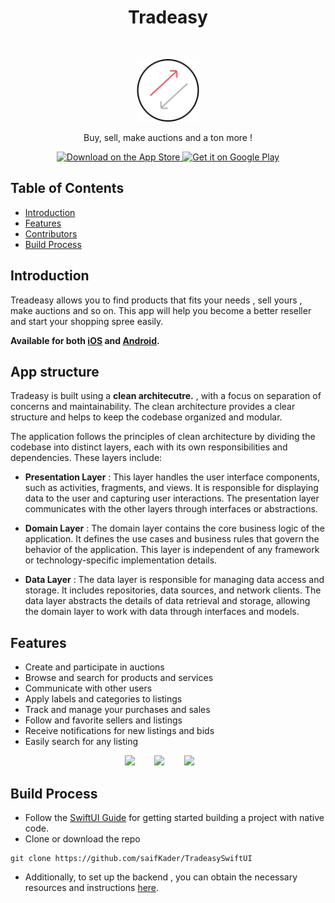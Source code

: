 <h1 align="center"> Tradeasy </h1> <br>
<p align="center">
  <a href="https://github.com/saifKader/TradeasySwiftUI">
       <img alt="Tradeasy" title="Tradeasy" src="https://raw.githubusercontent.com/saifKader/TradeasySwiftUI/49c3b36539a085bb9f0d35c6d853c5b440b60212/tradeasy/Assets.xcassets/app_logo_48.imageset/app_logo_48.svg" width="100">
  </a>
</p>

<p align="center">
  Buy, sell, make auctions and a ton more !
</p>

<p align="center">
  <a href="#">
    <img alt="Download on the App Store" title="App Store" src="http://i.imgur.com/0n2zqHD.png" width="140">
  </a>

  <a href="https://appgallery.huawei.com/app/C107547423">
    <img alt="Get it on Google Play" title="Google Play" src="https://i.imgur.com/eiGqNZx.png" width="140">
  </a>
</p>

<!-- START doctoc generated TOC please keep comment here to allow auto update -->
<!-- DON'T EDIT THIS SECTION, INSTEAD RE-RUN doctoc TO UPDATE -->
## Table of Contents

- [Introduction](#introduction)
- [Features](#features)
- [Contributors](#contributors)
- [Build Process](#build-process)


<!-- END doctoc generated TOC please keep comment here to allow auto update -->

## Introduction


Treadeasy allows you to find products that fits your needs , sell yours , make auctions and so on. This app will help you become a better reseller and start your shopping spree easily.

**Available for both [iOS](https://github.com/saifKader/TradeasySwiftUI) and  [Android](https://github.com/SouhailKrs/TradeasyAndroid).**

## App structure
Tradeasy is built using a **clean architecutre.** , with a focus on separation of concerns and maintainability. The clean architecture provides a clear structure and helps to keep the codebase organized and modular.

The application follows the principles of clean architecture by dividing the codebase into distinct layers, each with its own responsibilities and dependencies. These layers include:

* **Presentation Layer** : This layer handles the user interface components, such as activities, fragments, and views. It is responsible for displaying data to the user and capturing user interactions. The presentation layer communicates with the other layers through interfaces or abstractions.

* **Domain Layer** : The domain layer contains the core business logic of the application. It defines the use cases and business rules that govern the behavior of the application. This layer is independent of any framework or technology-specific implementation details.

* **Data Layer** : The data layer is responsible for managing data access and storage. It includes repositories, data sources, and network clients. The data layer abstracts the details of data retrieval and storage, allowing the domain layer to work with data through interfaces and models.




## Features

* Create and participate in auctions
* Browse and search for products and services
* Communicate with other users 
* Apply labels and categories to listings
* Track and manage your purchases and sales
* Follow and favorite sellers and listings
* Receive notifications for new listings and bids
* Easily search for any listing
<p align="center">
  <img src="https://i.imgur.com/GwuCGAj.png" width=200>
  &nbsp;&nbsp;&nbsp;&nbsp;&nbsp;&nbsp;
    <img src="https://i.imgur.com/5iZwqPp.png" width=200>
  &nbsp;&nbsp;&nbsp;&nbsp;&nbsp;&nbsp;
      <img src="https://i.imgur.com/307iGPk.png" width=200>
  &nbsp;&nbsp;&nbsp;&nbsp;&nbsp;&nbsp;
</p>





## Build Process

- Follow the [SwiftUI Guide](https://developer.apple.com/tutorials/swiftui) for getting started building a project with native code.
- Clone or download the repo 

```{r klippy, echo=FALSE, include=TRUE}
git clone https://github.com/saifKader/TradeasySwiftUI
```

- Additionally, to set up the backend , you can obtain the necessary resources and instructions [here](https://github.com/SouhailKrs/TradeasyBackend).


